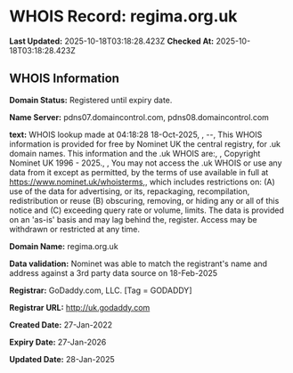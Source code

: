 # WHOIS Record: regima.org.uk

**Last Updated:** 2025-10-18T03:18:28.423Z
**Checked At:** 2025-10-18T03:18:28.423Z

## WHOIS Information

**Domain Status:** Registered until expiry date.

**Name Server:** pdns07.domaincontrol.com, pdns08.domaincontrol.com

**text:** WHOIS lookup made at 04:18:28 18-Oct-2025, , --, This WHOIS information is provided for free by Nominet UK the central registry, for .uk domain names. This information and the .uk WHOIS are:, , Copyright Nominet UK 1996 - 2025., , You may not access the .uk WHOIS or use any data from it except as permitted, by the terms of use available in full at https://www.nominet.uk/whoisterms,, which includes restrictions on: (A) use of the data for advertising, or its, repackaging, recompilation, redistribution or reuse (B) obscuring, removing, or hiding any or all of this notice and (C) exceeding query rate or volume, limits. The data is provided on an 'as-is' basis and may lag behind the, register. Access may be withdrawn or restricted at any time.

**Domain Name:** regima.org.uk

**Data validation:** Nominet was able to match the registrant's name and address against a 3rd party data source on 18-Feb-2025

**Registrar:** GoDaddy.com, LLC. [Tag = GODADDY]

**Registrar URL:** http://uk.godaddy.com

**Created Date:** 27-Jan-2022

**Expiry Date:** 27-Jan-2026

**Updated Date:** 28-Jan-2025

